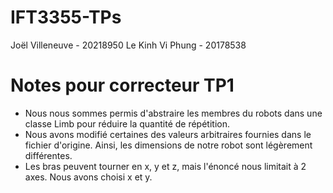 # IFT3355-TPs
Joël Villeneuve  - 20218950
Le Kinh Vi Phung - 20178538

# Notes pour correcteur TP1
- Nous nous sommes permis d'abstraire les membres du robots dans une classe Limb pour réduire la quantité de répétition. 
- Nous avons modifié certaines des valeurs arbitraires fournies dans le fichier d'origine. Ainsi, les dimensions de notre robot sont légèrement différentes.
- Les bras peuvent tourner en x, y et z, mais l'énoncé nous limitait à 2 axes. Nous avons choisi x et y.
